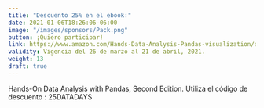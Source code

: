 ```yaml
---
title: "Descuento 25% en el ebook:"
date: 2021-01-06T18:26:06-06:00
image: "/images/sponsors/Pack.png"
button: ¡Quiero participar!
link: https://www.amazon.com/Hands-Data-Analysis-Pandas-visualization/dp/1800563450/ref=sr_1_1?dchild=1&keywords=Hands-On+Data+Analysis+with+Pandas%2C+Second+Edition&qid=1616136154&sr=8-1
validity: Vigencia del 26 de marzo al 21 de abril, 2021.
weight: 13
draft: true
---
```


Hands-On Data Analysis with Pandas, Second Edition. Utiliza el código de descuento : 25DATADAYS

